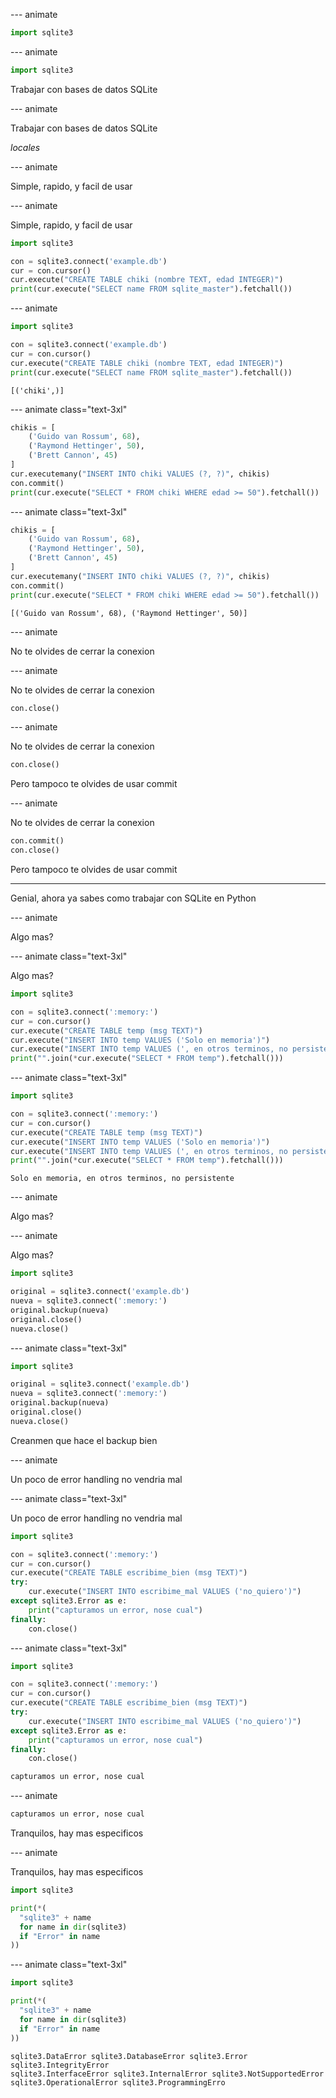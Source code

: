 
--- animate

```py
import sqlite3
```

--- animate

```py
import sqlite3
```

Trabajar con bases de datos SQLite

--- animate

Trabajar con bases de datos SQLite

_locales_

--- animate

Simple, rapido, y facil de usar

--- animate

Simple, rapido, y facil de usar

```py
import sqlite3

con = sqlite3.connect('example.db')
cur = con.cursor()
cur.execute("CREATE TABLE chiki (nombre TEXT, edad INTEGER)")
print(cur.execute("SELECT name FROM sqlite_master").fetchall())
```

--- animate

```py
import sqlite3

con = sqlite3.connect('example.db')
cur = con.cursor()
cur.execute("CREATE TABLE chiki (nombre TEXT, edad INTEGER)")
print(cur.execute("SELECT name FROM sqlite_master").fetchall())
```

```plain
[('chiki',)]
```

--- animate class="text-3xl"

```py
chikis = [
    ('Guido van Rossum', 68),
    ('Raymond Hettinger', 50),
    ('Brett Cannon', 45)
]
cur.executemany("INSERT INTO chiki VALUES (?, ?)", chikis)
con.commit()
print(cur.execute("SELECT * FROM chiki WHERE edad >= 50").fetchall())
```

--- animate class="text-3xl"

```py
chikis = [
    ('Guido van Rossum', 68),
    ('Raymond Hettinger', 50),
    ('Brett Cannon', 45)
]
cur.executemany("INSERT INTO chiki VALUES (?, ?)", chikis)
con.commit()
print(cur.execute("SELECT * FROM chiki WHERE edad >= 50").fetchall())
```

```plain
[('Guido van Rossum', 68), ('Raymond Hettinger', 50)]
```

--- animate

No te olvides de cerrar la conexion

--- animate

No te olvides de cerrar la conexion

```py
con.close()
```

--- animate

No te olvides de cerrar la conexion

```py data-id="commit"
con.close()
```

Pero tampoco te olvides de usar commit

--- animate

No te olvides de cerrar la conexion

```py data-id="commit"
con.commit()
con.close()
```

Pero tampoco te olvides de usar commit

---

Genial, ahora ya sabes como trabajar con SQLite en Python

--- animate

Algo mas?

--- animate class="text-3xl"

Algo mas?

```py
import sqlite3

con = sqlite3.connect(':memory:')
cur = con.cursor()
cur.execute("CREATE TABLE temp (msg TEXT)")
cur.execute("INSERT INTO temp VALUES ('Solo en memoria')")
cur.execute("INSERT INTO temp VALUES (', en otros terminos, no persistente')")
print("".join(*cur.execute("SELECT * FROM temp").fetchall()))
```

--- animate class="text-3xl"

```py
import sqlite3

con = sqlite3.connect(':memory:')
cur = con.cursor()
cur.execute("CREATE TABLE temp (msg TEXT)")
cur.execute("INSERT INTO temp VALUES ('Solo en memoria')")
cur.execute("INSERT INTO temp VALUES (', en otros terminos, no persistente')")
print("".join(*cur.execute("SELECT * FROM temp").fetchall()))
```

```plain
Solo en memoria, en otros terminos, no persistente
```

--- animate

Algo mas?

--- animate

Algo mas?

```py
import sqlite3

original = sqlite3.connect('example.db')
nueva = sqlite3.connect(':memory:')
original.backup(nueva)
original.close()
nueva.close()
```

--- animate class="text-3xl"

```py
import sqlite3

original = sqlite3.connect('example.db')
nueva = sqlite3.connect(':memory:')
original.backup(nueva)
original.close()
nueva.close()
```

Creanmen que hace el backup bien

--- animate

Un poco de error handling no vendria mal

--- animate class="text-3xl"

Un poco de error handling no vendria mal

```py
import sqlite3

con = sqlite3.connect(':memory:')
cur = con.cursor()
cur.execute("CREATE TABLE escribime_bien (msg TEXT)")
try:
    cur.execute("INSERT INTO escribime_mal VALUES ('no_quiero')")
except sqlite3.Error as e:
    print("capturamos un error, nose cual")
finally:
    con.close()
```

--- animate class="text-3xl"

```py
import sqlite3

con = sqlite3.connect(':memory:')
cur = con.cursor()
cur.execute("CREATE TABLE escribime_bien (msg TEXT)")
try:
    cur.execute("INSERT INTO escribime_mal VALUES ('no_quiero')")
except sqlite3.Error as e:
    print("capturamos un error, nose cual")
finally:
    con.close()
```

```sh
capturamos un error, nose cual
```

--- animate

```sh
capturamos un error, nose cual
```

Tranquilos, hay mas especificos

--- animate

Tranquilos, hay mas especificos

```py
import sqlite3

print(*(
  "sqlite3" + name
  for name in dir(sqlite3)
  if "Error" in name
))
```

--- animate class="text-3xl"

```py
import sqlite3

print(*(
  "sqlite3" + name
  for name in dir(sqlite3)
  if "Error" in name
))
```

```plain
sqlite3.DataError sqlite3.DatabaseError sqlite3.Error sqlite3.IntegrityError
sqlite3.InterfaceError sqlite3.InternalError sqlite3.NotSupportedError
sqlite3.OperationalError sqlite3.ProgrammingErro
```
